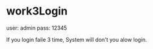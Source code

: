 # work3Login

user: admin
pass: 12345

If you login faile 3 time, System will don't you alow login.
